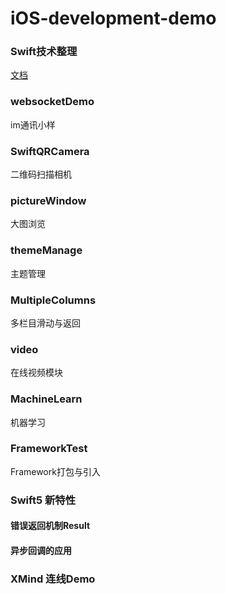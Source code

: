 # iOS-development-demo

### Swift技术整理

[文档](https://github.com/ZhangYizhe/iOS-development-demo/blob/master/iOS技术整理.md)

### websocketDemo

im通讯小样

### SwiftQRCamera
二维码扫描相机

### pictureWindow
大图浏览

### themeManage
主题管理

### MultipleColumns
多栏目滑动与返回

### video
在线视频模块

### MachineLearn
机器学习

### FrameworkTest

Framework打包与引入

### Swift5 新特性

#### 错误返回机制Result

#### 异步回调的应用

### XMind 连线Demo

